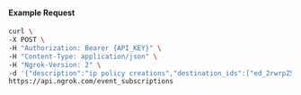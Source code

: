 <!-- Code generated for API Clients. DO NOT EDIT. -->

#### Example Request

```bash
curl \
-X POST \
-H "Authorization: Bearer {API_KEY}" \
-H "Content-Type: application/json" \
-H "Ngrok-Version: 2" \
-d '{"description":"ip policy creations","destination_ids":["ed_2rwrpZSWGGZBDFoJJq1mB7M6quc"],"metadata":"{\"environment\": \"staging\"}","sources":[{"type":"ip_policy_created.v0"}]}' \
https://api.ngrok.com/event_subscriptions
```
